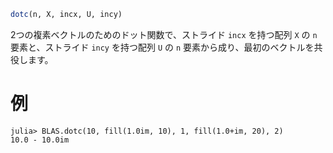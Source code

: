 ```julia
dotc(n, X, incx, U, incy)
```

2つの複素ベクトルのためのドット関数で、ストライド `incx` を持つ配列 `X` の `n` 要素と、ストライド `incy` を持つ配列 `U` の `n` 要素から成り、最初のベクトルを共役します。

# 例

```jldoctest
julia> BLAS.dotc(10, fill(1.0im, 10), 1, fill(1.0+im, 20), 2)
10.0 - 10.0im
```
